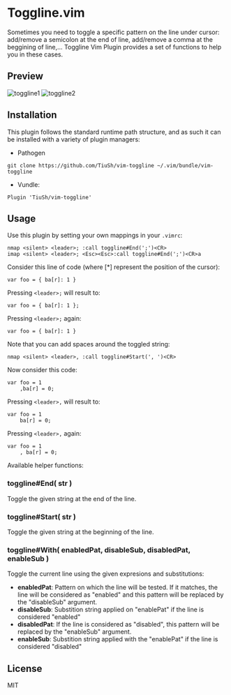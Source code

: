 # Toggline.vim

Sometimes you need to toggle a specific pattern on the line under cursor:
add/remove a semicolon at the end of line, add/remove a comma at the beggining
of line,... Toggline Vim Plugin provides a set of functions to help you in
these cases.

## Preview

![toggline1](https://cloud.githubusercontent.com/assets/873202/17136544/5649d14a-5336-11e6-9da9-8c6db3c390f7.gif)
![toggline2](https://cloud.githubusercontent.com/assets/873202/17136545/564bfdee-5336-11e6-8702-41cf6bc65b68.gif)

## Installation

This plugin follows the standard runtime path structure, and as such it can
be installed with a variety of plugin managers:

- Pathogen

`git clone https://github.com/TiuSh/vim-toggline ~/.vim/bundle/vim-toggline`

- Vundle:

`Plugin 'TiuSh/vim-toggline'`

## Usage

Use this plugin by setting your own mappings in your `.vimrc`:

```
nmap <silent> <leader>; :call toggline#End(';')<CR>
imap <silent> <leader>; <Esc><Esc>:call toggline#End(';')<CR>a
```

Consider this line of code (where [*] represent the position of the cursor):

```
var foo = { ba[r]: 1 }
```

Pressing `<leader>;` will result to:

```
var foo = { ba[r]: 1 };
```

Pressing `<leader>;` again:

```
var foo = { ba[r]: 1 }
```

Note that you can add spaces around the toggled string:

```
nmap <silent> <leader>, :call toggline#Start(', ')<CR>
```

Now consider this code:

```
var foo = 1
    ,ba[r] = 0;
```

Pressing `<leader>,` will result to:

```
var foo = 1
    ba[r] = 0;
```

Pressing `<leader>,` again:

```
var foo = 1
    , ba[r] = 0;
```

Available helper functions:

### toggline#End( str )

Toggle the given string at the end of the line.

### toggline#Start( str )

Toggle the given string at the beginning of the line.

### toggline#With( enabledPat, disableSub, disabledPat, enableSub )

Toggle the current line using the given expresions and substitutions:

- **enabledPat**: Pattern on which the line will be tested. If it
matches, the line will be considered as "enabled"
and this pattern will be replaced by the
"disableSub" argument.
- **disableSub**: Substition string applied on "enablePat" if the
line is considered "enabled"
- **disabledPat**: If the line is considered as "disabled", this
pattern will be replaced by the "enableSub"
argument.
- **enableSub**: Substition string applied with the "enablePat" if the
line is considered "disabled"


## License

MIT
